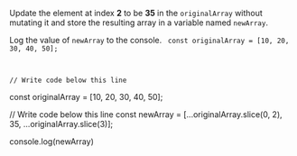 Update the element at index **2** to be
**35** in the `originalArray` without
mutating it
and
store the resulting array in a variable
named `newArray`.

Log the value of `newArray`
to the console.
<codeblock type="exercise" language="javascript" testMode="fixedInput">
<code>
const originalArray = [10, 20, 30, 40, 50];

// Write code below this line
</code>

<solution>
const originalArray = [10, 20, 30, 40, 50];

// Write code below this line
const newArray = [...originalArray.slice(0, 2), 35, ...originalArray.slice(3)];

console.log(newArray)
</solution>
</codeblock>
